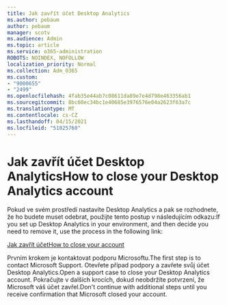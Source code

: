 ```yaml
---
title: Jak zavřít účet Desktop Analytics
ms.author: pebaum
author: pebaum
manager: scotv
ms.audience: Admin
ms.topic: article
ms.service: o365-administration
ROBOTS: NOINDEX, NOFOLLOW
localization_priority: Normal
ms.collection: Adm_O365
ms.custom:
- "9000655"
- "2499"
ms.openlocfilehash: 4fab35e44ab7c08611da89e7e4d798e463356ab1
ms.sourcegitcommit: 8bc60ec34bc1e40685e3976576e04a2623f63a7c
ms.translationtype: MT
ms.contentlocale: cs-CZ
ms.lasthandoff: 04/15/2021
ms.locfileid: "51825760"
---
```

# <a name="how-to-close-your-desktop-analytics-account"></a><span data-ttu-id="7bd1d-102">Jak zavřít účet Desktop Analytics</span><span class="sxs-lookup"><span data-stu-id="7bd1d-102">How to close your Desktop Analytics account</span></span>

<span data-ttu-id="7bd1d-103">Pokud ve svém prostředí nastavíte Desktop Analytics a pak se rozhodnete, že ho budete muset odebrat, použijte tento postup v následujícím odkazu:</span><span class="sxs-lookup"><span data-stu-id="7bd1d-103">If you set up Desktop Analytics in your environment, and then decide you need to remove it, use the process in the following link:</span></span>

[<span data-ttu-id="7bd1d-104">Jak zavřít účet</span><span class="sxs-lookup"><span data-stu-id="7bd1d-104">How to close your account</span></span>](https://docs.microsoft.com/configmgr/desktop-analytics/account-close)

<span data-ttu-id="7bd1d-105">Prvním krokem je kontaktovat podporu Microsoftu.</span><span class="sxs-lookup"><span data-stu-id="7bd1d-105">The first step is to contact Microsoft Support.</span></span> <span data-ttu-id="7bd1d-106">Otevřete případ podpory a zavřete svůj účet Desktop Analytics.</span><span class="sxs-lookup"><span data-stu-id="7bd1d-106">Open a support case to close your Desktop Analytics account.</span></span> <span data-ttu-id="7bd1d-107">Pokračujte v dalších krocích, dokud neobdržíte potvrzení, že Microsoft váš účet zavřel.</span><span class="sxs-lookup"><span data-stu-id="7bd1d-107">Don't continue with additional steps until you receive confirmation that Microsoft closed your account.</span></span>